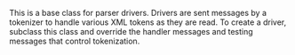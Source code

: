 This is a base class for parser drivers. Drivers are sent messages by a tokenizer to handle various XML tokens as they are read. To create a driver, subclass this class and override the handler messages and testing messages that control tokenization.